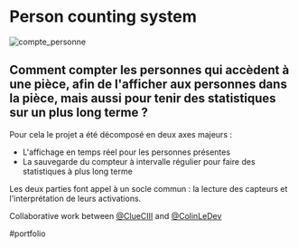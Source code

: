 # Person counting system
![compte_personne](https://github.com/ClueXIII/compte_personne/assets/109299545/816a947b-2781-408a-ac97-d2e729a99721)
## Comment compter les personnes qui accèdent à une pièce, afin de l'afficher aux personnes dans la pièce, mais aussi pour tenir des statistiques sur un plus long terme ?

Pour cela le projet a été décomposé en deux axes majeurs :
- L'affichage en temps réel pour les personnes présentes
- La sauvegarde du compteur à intervalle régulier pour faire des statistiques à plus long terme

Les deux parties font appel à un socle commun : la lecture des capteurs et l'interprétation de leurs activations.

Collaborative work between [@ClueCIII](https://github.com/ClueXIII) and [@ColinLeDev](https://github.com/ColinLeDev)

#portfolio
